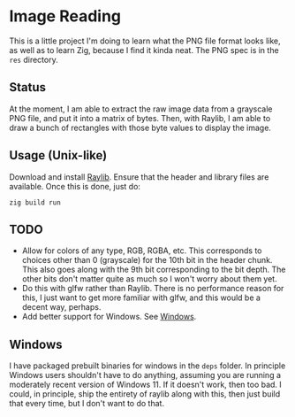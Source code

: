 # Image Reading

This is a little project I'm doing to learn what the PNG file format looks like, as well as to learn Zig, because I find it kinda neat. The PNG spec is in the `res` directory.

## Status

At the moment, I am able to extract the raw image data from a grayscale PNG file, and put it into a matrix of bytes. Then, with Raylib, I am able to draw a bunch of rectangles with those byte values to display the image.

## Usage (Unix-like)

Download and install [Raylib](https://github.com/raysan5/raylib). Ensure that the header and library files are available. Once this is done, just do:

```
zig build run
```

## TODO

- Allow for colors of any type, RGB, RGBA, etc. This corresponds to choices other than 0 (grayscale) for the 10th bit in the header chunk. This also goes along with the 9th bit corresponding to the bit depth. The other bits don't matter quite as much so I won't worry about them yet.
- Do this with glfw rather than Raylib. There is no performance reason for this, I just want to get more familiar with glfw, and this would be a decent way, perhaps.
- Add better support for Windows. See [Windows](#windows).



## Windows

I have packaged prebuilt binaries for windows in the `deps` folder. In principle Windows users shouldn't have to do anything, assuming you are running a moderately recent version of Windows 11. If it doesn't work, then too bad. I could, in principle, ship the entirety of raylib along with this, then just build that every time, but I don't want to do that.
